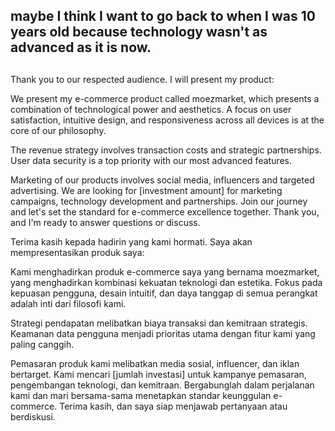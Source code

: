## maybe I think I want to go back to when I was 10 years old because technology wasn't as advanced as it is now.

##

Thank you to our respected audience. I will present my product:

We present my e-commerce product called moezmarket, which presents a combination of technological power and aesthetics. A focus on user satisfaction, intuitive design, and responsiveness across all devices is at the core of our philosophy.

The revenue strategy involves transaction costs and strategic partnerships. User data security is a top priority with our most advanced features.

Marketing of our products involves social media, influencers and targeted advertising. We are looking for [investment amount] for marketing campaigns, technology development and partnerships. Join our journey and let's set the standard for e-commerce excellence together. Thank you, and I'm ready to answer questions or discuss.

Terima kasih kepada hadirin yang kami hormati. Saya akan mempresentasikan produk saya:

Kami menghadirkan produk e-commerce saya yang bernama moezmarket, yang menghadirkan kombinasi kekuatan teknologi dan estetika. Fokus pada kepuasan pengguna, desain intuitif, dan daya tanggap di semua perangkat adalah inti dari filosofi kami.

Strategi pendapatan melibatkan biaya transaksi dan kemitraan strategis. Keamanan data pengguna menjadi prioritas utama dengan fitur kami yang paling canggih.

Pemasaran produk kami melibatkan media sosial, influencer, dan iklan bertarget. Kami mencari [jumlah investasi] untuk kampanye pemasaran, pengembangan teknologi, dan kemitraan. Bergabunglah dalam perjalanan kami dan mari bersama-sama menetapkan standar keunggulan e-commerce. Terima kasih, dan saya siap menjawab pertanyaan atau berdiskusi.
